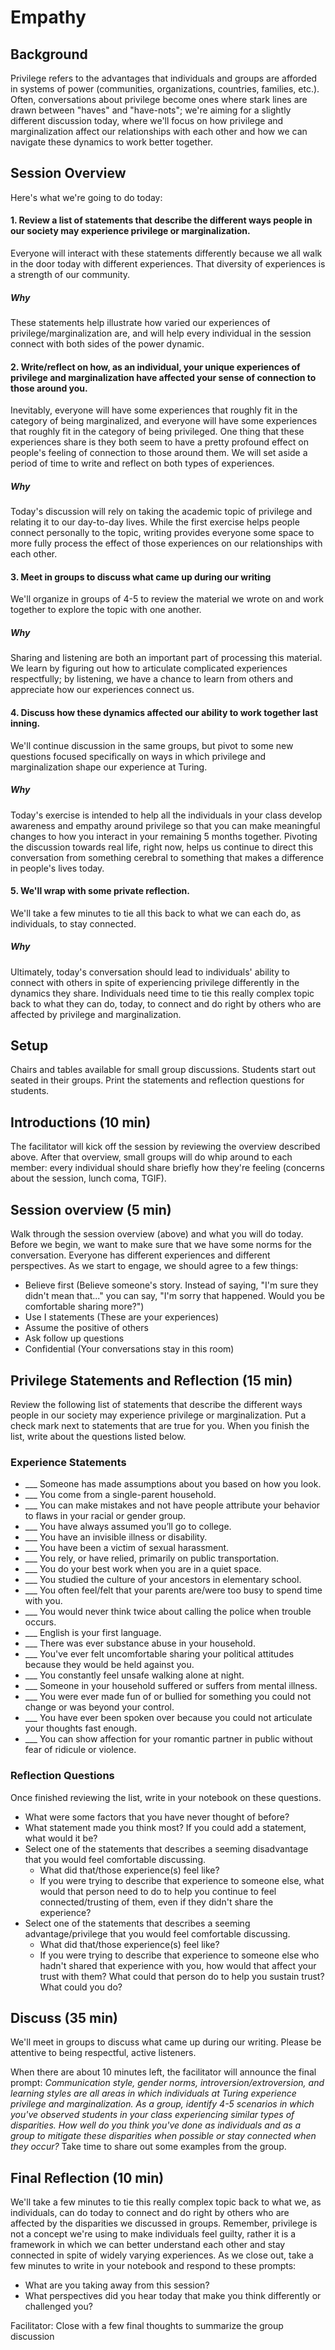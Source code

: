 # Empathy

## Background

Privilege refers to the advantages that individuals and groups are afforded in systems of power (communities, organizations, countries, families, etc.). Often, conversations about privilege become ones where stark lines are drawn between "haves" and "have-nots"; we're aiming for a slightly different discussion today, where we'll focus on how privilege and marginalization affect our relationships with each other and how we can navigate these dynamics to work better together.


## Session Overview

Here's what we're going to do today:

#### 1. Review a list of statements that describe the different ways people in our society may experience privilege or marginalization.

Everyone will interact with these statements differently because we all walk in the door today with different experiences. That diversity of experiences is a strength of our community.

##### Why

These statements help illustrate how varied our experiences of privilege/marginalization are, and will help every individual in the session connect with both sides of the power dynamic.


#### 2. Write/reflect on how, as an individual, your unique experiences of privilege and marginalization have affected your sense of connection to those around you.

Inevitably, everyone will have some experiences that roughly fit in the category of being marginalized, and everyone will have some experiences that roughly fit in the category of being privileged. One thing that these experiences share is they both seem to have a pretty profound effect on people's feeling of connection to those around them. We will set aside a period of time to write and reflect on both types of experiences.

##### Why

Today's discussion will rely on taking the academic topic of privilege and relating it to our day-to-day lives. While the first exercise helps people connect personally to the topic, writing provides everyone some space to more fully process the effect of those experiences on our relationships with each other.


#### 3. Meet in groups to discuss what came up during our writing

We'll organize in groups of 4-5 to review the material we wrote on and work together to explore the topic with one another.

##### Why

Sharing and listening are both an important part of processing this material. We learn by figuring out how to articulate complicated experiences respectfully; by listening, we have a chance to learn from others and appreciate how our experiences connect us.


#### 4. Discuss how these dynamics affected our ability to work together last inning.

We'll continue discussion in the same groups, but pivot to some new questions focused specifically on ways in which privilege and marginalization shape our experience at Turing.

##### Why

Today's exercise is intended to help all the individuals in your class develop awareness and empathy around privilege so that you can make meaningful changes to how you interact in your remaining 5 months together. Pivoting the discussion towards real life, right now, helps us continue to direct this conversation from something cerebral to something that makes a difference in people's lives today.


#### 5. We'll wrap with some private reflection.

We'll take a few minutes to tie all this back to what we can each do, as individuals, to stay connected.

##### Why

Ultimately, today's conversation should lead to individuals' ability to connect with others in spite of experiencing privilege differently in the dynamics they share. Individuals need time to tie this really complex topic back to what they can do, today, to connect and do right by others who are affected by privilege and marginalization.


## Setup

Chairs and tables available for small group discussions. Students start out seated in their groups.  Print the statements and reflection questions for students.  


## Introductions (10 min)

The facilitator will kick off the session by reviewing the overview described above. After that overview, small groups will do whip around to each member: every individual should share briefly how they're feeling (concerns about the session, lunch coma, TGIF).

## Session overview (5 min)
Walk through the session overview (above) and what you will do today. Before we begin, we want to make sure that we have some norms for the conversation.  Everyone has different experiences and different perspectives.  As we start to engage, we should agree to a few things:

  * Believe first (Believe someone's story.  Instead of saying, "I'm sure they didn't mean that..." you can say, "I'm sorry that happened.  Would you be comfortable sharing more?")
  * Use I statements (These are your experiences)
  * Assume the positive of others
  * Ask follow up questions
  * Confidential (Your conversations stay in this room)

## Privilege Statements and Reflection (15 min)

Review the following list of statements that describe the different ways people in our society may experience privilege or marginalization. Put a check mark next to statements that are true for you. When you finish the list, write about the questions listed below.

### Experience Statements

*   ___ Someone has made assumptions about you based on how you look.
*   ___ You come from a single-parent household.
*   ___ You can make mistakes and not have people attribute your behavior to flaws in your racial or gender group.
*   ___ You have always assumed you’ll go to college.
*   ___ You have an invisible illness or disability.
*   ___ You have been a victim of sexual harassment.
*   ___ You rely, or have relied, primarily on public transportation.
*   ___ You do your best work when you are in a quiet space.
*   ___ You studied the culture of your ancestors in elementary school.
*   ___ You often feel/felt that your parents are/were too busy to spend time with you.
*   ___ You would never think twice about calling the police when trouble occurs.
*   ___ English is your first language.
*   ___ There was ever substance abuse in your household.
*   ___ You've ever felt uncomfortable sharing your political attitudes because they would be held against you.
*   ___ You constantly feel unsafe walking alone at night.
*   ___ Someone in your household suffered or suffers from mental illness.
*   ___ You were ever made fun of or bullied for something you could not change or was beyond your control.
*   ___ You have ever been spoken over because you could not articulate your thoughts fast enough.
*   ___ You can show affection for your romantic partner in public without fear of ridicule or violence.

<!-- *   ___ You are right-handed.
*   ___ You have a physically visible disability.
*   ___ You have an invisible illness or disability.

*   ___ English is your first language.

*   ___ One or both of your parents have a college degree.
*   ___ Your family owns a computer.
*   ___ You have been able to play a significant role in a project or activity because of a talent you gained previously.
*   ___ You ever had to skip a meal or were hungry because there was not enough money to buy food.
*   ___ You were ever accepted for something you applied to because of your association with a friend or family member.
*   ___ Your family has health insurance.
*   ___ There was ever substance abuse in your household.
*   ___ You come from a single-parent household.
*   ___ Someone in your household suffered or suffers from mental illness.
*   ___ You have always assumed you’ll go to college.
*   ___ You have more than fifty books in your household.
*   ___ Your parents have told you that you can be anything you want to be.

*   ___ You feel good about how your identities are portrayed by the media.
*   ___ You can find Band-Aids at mainstream stores designed to blend in with or match your skin tone.
*   ___ You have attended previous schools with people you felt were like yourself
*   ___ You studied the culture of your ancestors in elementary school.
*   ___ You were ever made fun of or bullied for something you could not change or was beyond your control.
*   ___ Your family has ever left your homeland or entered another country not of your own free will.
*   ___ You would never think twice about calling the police when trouble occurs.
*   ___ You were ever discouraged from an activity because of race, class, ethnicity, gender, disability, or sexual orientation.
*   ___ You ever tried to change your appearance, mannerisms, or behavior to fit in more.
*   ___ You have ever been profiled by someone else using stereotypes.
*   ___ Someone has spoken for you when you did not want them to do so.
*   ___ You were uncomfortable about a joke related to your race, religion, ethnicity, gender, disability, or sexual orientation but felt unsafe to confront the situation.
*   ___ You are never asked to speak on behalf of a group of people who share an identity with you.
*   ___ You can make mistakes and not have people attribute your behavior to flaws in your racial or gender group.

*   ___ You rely, or have relied, primarily on public transportation.
*   ___ You constantly feel unsafe walking alone at night.
*   ___ You live in an area with crime and drug activity.
*   ___ Your household employs help as servants, gardeners, etc.

*   ___ You are able to move through the world without fear of sexual assault.
*   ___ You can show affection for your romantic partner in public without fear of ridicule or violence.
*   ___ You have been a victim of sexual harassment.

*   ___ You have ever been spoken over because you could not articulate your thoughts fast enough.
*   ___ You do your best work when you are in a quiet space.
*   ___ You feel respected for your academic performance.
*   ___ You have difficulty learning without visuals.

 -->

### Reflection Questions

Once finished reviewing the list, write in your notebook on these questions.

*   What were some factors that you have never thought of before?
*   What statement made you think most? If you could add a statement, what would it be?
*   Select one of the statements that describes a seeming disadvantage that you would feel comfortable discussing.  
    *   What did that/those experience(s) feel like?
    *   If you were trying to describe that experience to someone else, what would that person need to do to help you continue to feel connected/trusting of them, even if they didn't share the experience?
*   Select one of the statements that describes a seeming advantage/privilege that you would feel comfortable discussing.  
    *   What did that/those experience(s) feel like?
    *   If you were trying to describe that experience to someone else who hadn't shared that experience with you, how would that affect your trust with them? What could that person do to help you sustain trust? What could you do?


## Discuss (35 min)

We'll meet in groups to discuss what came up during our writing. Please be attentive to being respectful, active listeners.

When there are about 10 minutes left, the facilitator will announce the final prompt: _Communication style, gender norms, introversion/extroversion, and learning styles are all areas in which individuals at Turing experience privilege and marginalization. As a group, identify 4-5 scenarios in which you've observed students in your class experiencing similar types of disparities. How well do you think you've done as individuals and as a group to mitigate these disparities when possible or stay connected when they occur?_  Take time to share out some examples from the group.

## Final Reflection (10 min)

We'll take a few minutes to tie this really complex topic back to what we, as individuals, can do today to connect and do right by others who are affected by the disparities we discussed in groups. Remember, privilege is not a concept we're using to make individuals feel guilty, rather it is a framework in which we can better understand each other and stay connected in spite of widely varying experiences.  As we close out, take a few minutes to write in your notebook and respond to these prompts:
 
  * What are you taking away from this session?
  * What perspectives did you hear today that make you think differently or challenged you?
 
 Facilitator:  Close with a few final thoughts to summarize the group discussion
